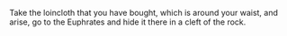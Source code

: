 Take the loincloth that you have bought, which is around your waist, and arise, go to the Euphrates and hide it there in a cleft of the rock.
